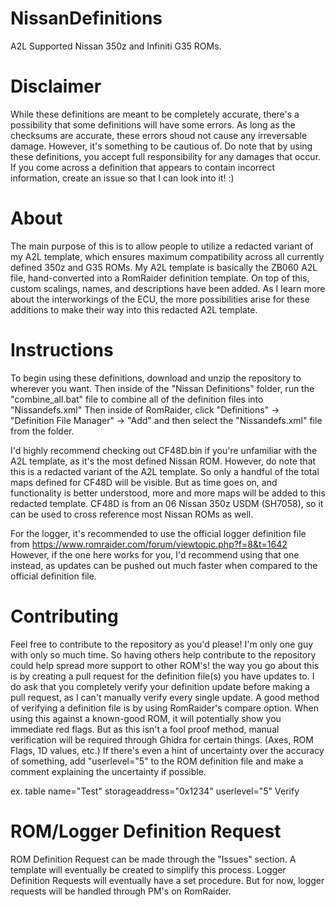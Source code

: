 # NissanDefinitions
A2L Supported Nissan 350z and Infiniti G35 ROMs. 

# Disclaimer

While these definitions are meant to be completely accurate, there's a possibility that some definitions will have some errors. As long as the checksums are accurate, these errors shoud not cause any irreversable damage. However, it's something to be cautious of. Do note that by using these definitions, you accept full responsibility for any damages that occur. If you come across a definition that appears to contain incorrect information, create an issue so that I can look into it! :) 

# About

The main purpose of this is to allow people to utilize a redacted variant of my A2L template, which ensures maximum compatibility across all currently defined 350z and G35 ROMs. My A2L template is basically the ZB060 A2L file, hand-converted into a RomRaider definition template. On top of this, custom scalings, names, and descriptions have been added. As I learn more about the interworkings of the ECU, the more possibilities arise for these additions to make their way into this redacted A2L template. 

# Instructions 

To begin using these definitions, download and unzip the repository to wherever you want. Then inside of the "Nissan Definitions" folder, run the "combine_all.bat" file to combine all of the definition files into "Nissandefs.xml" Then inside of RomRaider, click "Definitions" -> "Definition File Manager" -> "Add" and then select the "Nissandefs.xml" file from the folder. 

I'd highly recommend checking out CF48D.bin if you're unfamiliar with the A2L template, as it's the most defined Nissan ROM. However, do note that this is a redacted variant of the A2L template. So only a handful of the total maps defined for CF48D will be visible. But as time goes on, and functionality is better understood, more and more maps will be added to this redacted template. CF48D is from an 06 Nissan 350z USDM (SH7058), so it can be used to cross reference most Nissan ROMs as well. 

For the logger, it's recommended to use the official logger definition file from https://www.romraider.com/forum/viewtopic.php?f=8&t=1642 However, if the one here works for you, I'd recommend using that one instead, as updates can be pushed out much faster when compared to the official definition file.

# Contributing

Feel free to contribute to the repository as you'd please! I'm only one guy with only so much time. So having others help contribute to the repository could help spread more support to other ROM's! the way you go about this is by creating a pull request for the definition file(s) you have updates to. I do ask that you completely verify your definition update before making a pull request, as I can't manually verify every single update. A good method of verifying a definition file is by using RomRaider's compare option. When using this against a known-good ROM, it will potentially show you immediate red flags. But as this isn't a fool proof method, manual verification will be required through Ghidra for certain things. (Axes, ROM Flags, 1D values, etc.) If there's even a hint of uncertainty over the accuracy of something, add "userlevel="5" to the ROM definition file and make a comment explaining the uncertainty if possible. 

ex. table name="Test" storageaddress="0x1234" userlevel="5"  Verify 

# ROM/Logger Definition Request
ROM Definition Request can be made through the "Issues" section. A template will eventually be created to simplify this process. Logger Definition Requests will eventually have a set procedure. But for now, logger requests will be handled through PM's on RomRaider. 
